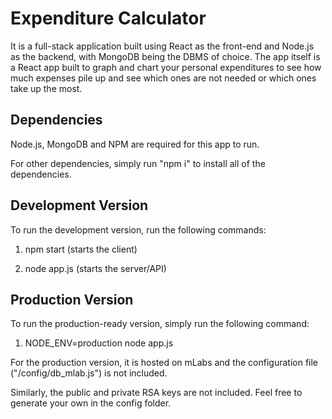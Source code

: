 # Expenditure Calculator

It is a full-stack application built using React as the front-end and Node.js as the backend, with MongoDB being the DBMS of choice.
The app itself is a React app built to graph and chart your personal expenditures to see how much expenses pile up and see which ones are not needed or which ones take up the most.

## Dependencies
Node.js, MongoDB and NPM are required for this app to run.

For other dependencies, simply run "npm i" to install all of the dependencies.

## Development Version
To run the development version, run the following commands:

1. npm start (starts the client)

2. node app.js (starts the server/API)

## Production Version
To run the production-ready version, simply run the following command:

1. NODE_ENV=production node app.js

For the production version, it is hosted on mLabs and the configuration file ("/config/db_mlab.js") is not included. 

Similarly, the public and private RSA keys are not included. Feel free to generate your own in the config folder.
